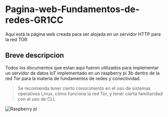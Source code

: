 # Pagina-web-Fundamentos-de-redes-GR1CC
Aquí está la página web creada para ser alojada en un servidor HTTP para la red TOR

## Breve descripcion
Todos los documentos que estan aqui fueron utilizados para implementar un servidor de datos IoT implementado en un raspberry pi 3b dentro de la red Tor para la materia de fundamentos de redes y conectividad.
>Se recomienda tener cierto conocimiento en el uso de sistemas operativos Linux, cómo funciona la red Tor, y tener cierta familiaridad con el uso de CLI.


![Raspberry pi](https://cdn.pimylifeup.com/wp-content/uploads/2017/06/Raspberry-Pi-TOR-access-point.jpg)
